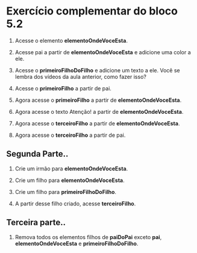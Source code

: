 # Exercício complementar do bloco 5.2

1. Acesse o elemento **elementoOndeVoceEsta**.

2. Acesse pai a partir de **elementoOndeVoceEsta** e adicione uma color a ele.

3. Acesse o **primeiroFilhoDoFilho** e adicione um texto a ele. Você se lembra dos vídeos da aula anterior, como fazer isso?

4. Acesse o **primeiroFilho** a partir de pai.

5. Agora acesse o **primeiroFilho** a partir de **elementoOndeVoceEsta**.

6. Agora acesse o texto Atenção! a partir de **elementoOndeVoceEsta**.

7. Agora acesse o **terceiroFilho** a partir de **elementoOndeVoceEsta**.

8. Agora acesse o **terceiroFilho** a partir de pai.

## Segunda Parte..

1. Crie um irmão para **elementoOndeVoceEsta**.

2. Crie um filho para **elementoOndeVoceEsta**.

3. Crie um filho para **primeiroFilhoDoFilho**.

4. A partir desse filho criado, acesse **terceiroFilho**.

## Terceira parte..

1. Remova todos os elementos filhos de **paiDoPai** exceto **pai**, **elementoOndeVoceEsta** e **primeiroFilhoDoFilho**.